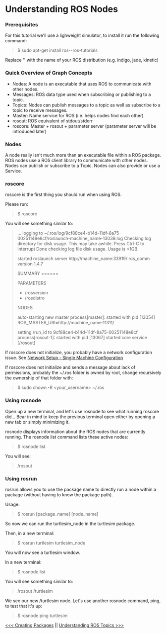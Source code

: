 # Understanding ROS Nodes
### Prerequisites
For this tutorial we'll use a lighweight simulator, to install it run the following command:
> $ sudo apt-get install ros-<distro>-ros-tutorials
>
Replace '<distro>' with the name of your ROS distribution (e.g. indigo, jade, kinetic)

### Quick Overview of Graph Concepts
- Nodes: A node is an executable that uses ROS to communicate with other nodes.
- Messages: ROS data type used when subscribing or publishing to a topic.
- Topics: Nodes can publish messages to a topic as well as subscribe to a topic to receive messages.
- Master: Name service for ROS (i.e. helps nodes find each other)
- rosout: ROS equivalent of stdout/stderr
- roscore: Master + rosout + parameter server (parameter server will be introduced later)

### Nodes
A node really isn't much more than an executable file within a ROS package. ROS nodes use a ROS client library to communicate with other nodes. Nodes can publish or subscribe to a Topic. Nodes can also provide or use a Service.

### roscore
roscore is the first thing you should run when using ROS.

Please run:
> $ roscore

You will see something similar to:
> ... logging to ~/.ros/log/9cf88ce4-b14d-11df-8a75-00251148e8cf/roslaunch-machine_name-13039.log
Checking log directory for disk usage. This may take awhile.
Press Ctrl-C to interrupt
Done checking log file disk usage. Usage is <1GB.
>
>started roslaunch server http://machine_name:33919/
ros_comm version 1.4.7
>
>SUMMARY
======
>
>PARAMETERS
> * /rosversion
> * /rosdistro
>
>NODES
>
>auto-starting new master
process[master]: started with pid [13054]
ROS_MASTER_URI=http://machine_name:11311/
>
>setting /run_id to 9cf88ce4-b14d-11df-8a75-00251148e8cf
process[rosout-1]: started with pid [13067]
started core service [/rosout]

If roscore does not initialize, you probably have a network configuration issue. See [Network Setup - Single Machine Configuration](https://wiki.ros.org/ROS/NetworkSetup#Single_machine_configuration)

If roscore does not initialize and sends a message about lack of permissions, probably the ~/.ros folder is owned by root, change recursively the ownership of that folder with:
> $ sudo chown -R <your_username> ~/.ros

### Using rosnode
Open up a new terminal, and let's use rosnode to see what running roscore did... Bear in mind to keep the previous terminal open either by opening a new tab or simply minimizing it.

rosnode displays information about the ROS nodes that are currently running. The rosnode list command lists these active nodes:
> $ rosnode list

You will see:
> /rosout

### Using rosrun
rosrun allows you to use the package name to directly run a node within a package (without having to know the package path).

Usage:
> $ rosrun [package_name] [node_name]

So now we can run the turtlesim_node in the turtlesim package.

Then, in a new terminal:
> $ rosrun turtlesim turtlesim_node

You will now see a turtlesim window.

In a new terminal:
> $ rosnode list

You will see something similar to:
> /rosout
/turtlesim

We see our new /turtlesim node. Let's use another rosnode command, ping, to test that it's up:
> $ rosnode ping turtlesim



[<<< Creating Packages](/Tutorials/RosPackage.md) || [Understanding ROS Topics >>>](/Tutorials/RosTopic.md)
